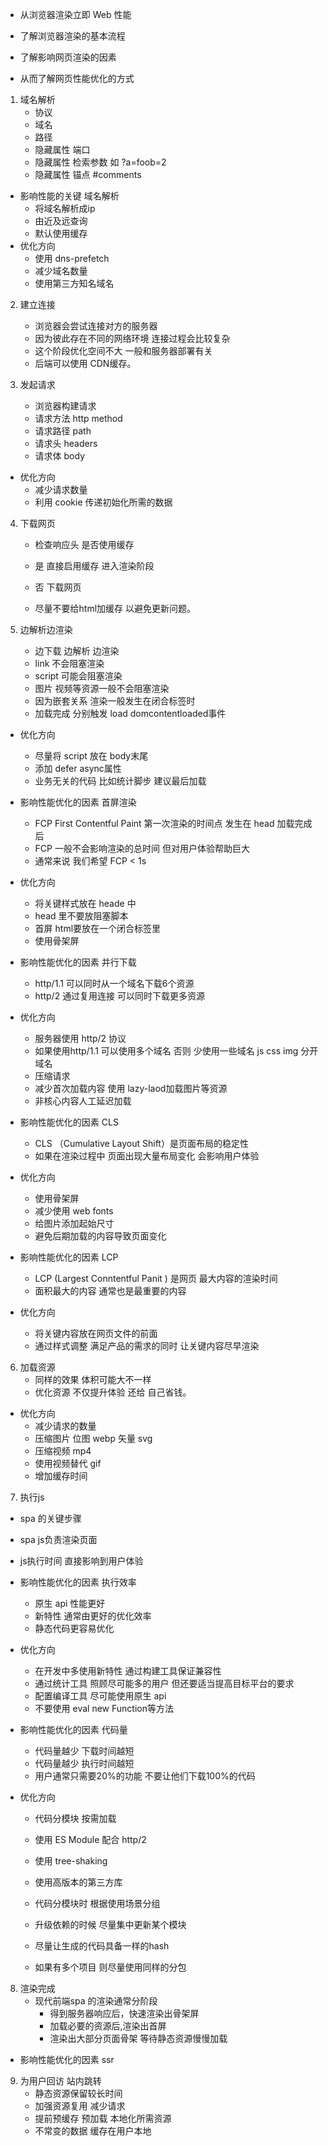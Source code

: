 * 从浏览器渲染立即 Web 性能

* 了解浏览器渲染的基本流程
* 了解影响网页渲染的因素
* 从而了解网页性能优化的方式

1. 域名解析
    - 协议
    - 域名
    - 路径
    - 隐藏属性 端口
    - 隐藏属性 检索参数  如 ?a=foob=2
    - 隐藏属性 锚点  #comments

* 影响性能的关键 域名解析
    - 将域名解析成ip
    - 由近及远查询
    - 默认使用缓存
* 优化方向
    - 使用 dns-prefetch
    - 减少域名数量
    - 使用第三方知名域名

2. 建立连接
    - 浏览器会尝试连接对方的服务器
    - 因为彼此存在不同的网络环境 连接过程会比较复杂
    - 这个阶段优化空间不大 一般和服务器部署有关
    - 后端可以使用 CDN缓存。

3. 发起请求
    - 浏览器构建请求
    - 请求方法 http method
    - 请求路径 path
    - 请求头 headers
    - 请求体 body
* 优化方向
    - 减少请求数量
    - 利用 cookie   传递初始化所需的数据 

4. 下载网页
    - 检查响应头 是否使用缓存
    - 是  直接启用缓存 进入渲染阶段
    - 否 下载网页


    - 尽量不要给html加缓存 以避免更新问题。


5. 边解析边渲染
    - 边下载 边解析 边渲染
    - link 不会阻塞渲染
    - script 可能会阻塞渲染
    - 图片 视频等资源一般不会阻塞渲染
    - 因为嵌套关系 渲染一般发生在闭合标签时
    - 加载完成 分别触发 load domcontentloaded事件
* 优化方向
    - 尽量将 script 放在 body末尾
    - 添加 defer async属性
    - 业务无关的代码 比如统计脚步 建议最后加载
* 影响性能优化的因素 首屏渲染
    - FCP First Contentful Paint 第一次渲染的时间点 发生在 head 加载完成后
    - FCP 一般不会影响渲染的总时间 但对用户体验帮助巨大
    - 通常来说 我们希望 FCP < 1s
* 优化方向
    - 将关键样式放在 heade 中
    - head 里不要放阻塞脚本
    - 首屏 html要放在一个闭合标签里
    - 使用骨架屏    

* 影响性能优化的因素 并行下载
    - http/1.1 可以同时从一个域名下载6个资源
    - http/2 通过复用连接 可以同时下载更多资源
* 优化方向
    - 服务器使用 http/2 协议
    - 如果使用http/1.1 可以使用多个域名  否则 少使用一些域名   js css img 分开域名
    - 压缩请求
    - 减少首次加载内容 使用 lazy-laod加载图片等资源
    - 非核心内容人工延迟加载    

* 影响性能优化的因素 CLS
    - CLS （Cumulative Layout Shift）是页面布局的稳定性
    - 如果在渲染过程中 页面出现大量布局变化 会影响用户体验
* 优化方向
    - 使用骨架屏
    - 减少使用 web fonts
    - 给图片添加起始尺寸
    - 避免后期加载的内容导致页面变化    

* 影响性能优化的因素 LCP
    - LCP (Largest Conntentful Panit ) 是网页   最大内容的渲染时间
    - 面积最大的内容 通常也是最重要的内容 
* 优化方向 
    - 将关键内容放在网页文件的前面
    - 通过样式调整 满足产品的需求的同时 让关键内容尽早渲染     

6. 加载资源
    - 同样的效果 体积可能大不一样
    - 优化资源 不仅提升体验 还给 自己省钱。
* 优化方向 
    - 减少请求的数量
    - 压缩图片 位图 webp 矢量 svg
    - 压缩视频 mp4
    - 使用视频替代 gif
    - 增加缓存时间
7. 执行js    
* spa 的关键步骤
* spa js负责渲染页面
*  js执行时间 直接影响到用户体验

* 影响性能优化的因素  执行效率
    - 原生 api 性能更好
    - 新特性 通常由更好的优化效率
    - 静态代码更容易优化
* 优化方向
    - 在开发中多使用新特性 通过构建工具保证兼容性
    - 通过统计工具 照顾尽可能多的用户 但还要适当提高目标平台的要求
    - 配置编译工具 尽可能使用原生 api
    - 不要使用 eval new Function等方法    
* 影响性能优化的因素 代码量
    - 代码量越少 下载时间越短
    - 代码量越少 执行时间越短
    - 用户通常只需要20%的功能 不要让他们下载100%的代码

* 优化方向
    - 代码分模块 按需加载
    - 使用 ES Module 配合 http/2
    - 使用 tree-shaking
    - 使用高版本的第三方库    

    - 代码分模块时 根据使用场景分组
    - 升级依赖的时候 尽量集中更新某个模块
    - 尽量让生成的代码具备一样的hash
    - 如果有多个项目 则尽量使用同样的分包
8. 渲染完成
    * 现代前端spa 的渲染通常分阶段
        - 得到服务器响应后，快速渲染出骨架屏
        - 加载必要的资源后,渲染出首屏
        - 渲染出大部分页面骨架 等待静态资源慢慢加载

* 影响性能优化的因素 ssr

9. 为用户回访 站内跳转
    - 静态资源保留较长时间
    - 加强资源复用 减少请求
    - 提前预缓存 预加载 本地化所需资源
    - 不常变的数据 缓存在用户本地